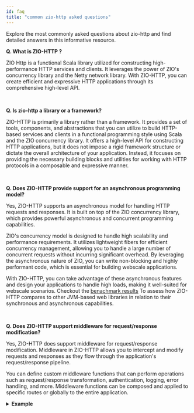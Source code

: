 ```yaml
---
id: faq
title: "common zio-http asked questions"
---
```


Explore the most commonly asked questions about zio-http and find detailed answers in this informative resource.


**Q. What is ZIO-HTTP ?**

ZIO Http is a functional Scala library utilized for constructing high-performance HTTP services and clients. It leverages the power of ZIO's concurrency library and the Netty network library. With ZIO-HTTP, you can create efficient and expressive HTTP applications through its comprehensive high-level API.

<br>


**Q. Is zio-http a library or a framework?**

ZIO-HTTP is primarily a library rather than a framework. It provides a set of tools, components, and abstractions that you can utilize to build HTTP-based services and clients in a functional programming style using Scala and the ZIO concurrency library. It offers a high-level API for constructing HTTP applications, but it does not impose a rigid framework structure or dictate the overall architecture of your application. Instead, it focuses on providing the necessary building blocks and utilities for working with HTTP protocols in a composable and expressive manner.

<br>

**Q. Does ZIO-HTTP provide support for an asynchronous programming model?**

Yes, ZIO-HTTP supports an asynchronous model for handling HTTP requests and responses. It is built on top of the ZIO concurrency library, which provides powerful asynchronous and concurrent programming capabilities.

ZIO's concurrency model is designed to handle high scalability and performance requirements. It utilizes lightweight fibers for efficient concurrency management, allowing you to handle a large number of concurrent requests without incurring significant overhead. By leveraging the asynchronous nature of ZIO, you can write non-blocking and highly performant code, which is essential for building webscale applications.

With ZIO-HTTP, you can take advantage of these asynchronous features and design your applications to handle high loads, making it well-suited for webscale scenarios. Checkout the [benachmark results](https://web-frameworks-benchmark.netlify.app/compare?f=zio-http)  To assess how ZIO-HTTP compares to other JVM-based web libraries in relation to their synchronous and asynchronous capabilities.


<br>

**Q. Does ZIO-HTTP support middleware for request/response modification?**

Yes, ZIO-HTTP does support middleware for request/response modification. Middleware in ZIO-HTTP allows you to intercept and modify requests and responses as they flow through the application's request/response pipeline.

You can define custom middleware functions that can perform operations such as request/response transformation, authentication, logging, error handling, and more. Middleware functions can be composed and applied to specific routes or globally to the entire application.


<details>
<summary><b>Example</b></summary>

```scala mdoc:silent:reset
package example

import java.util.concurrent.TimeUnit

import zio._

import zio.http._

object HelloWorldWithMiddlewares extends ZIOAppDefault {

  val app: HttpApp[Any, Nothing] = Http.collectZIO[Request] {
    // this will return result instantly
    case Method.GET -> Root / "text"         => ZIO.succeed(Response.text("Hello World!"))
    // this will return result after 5 seconds, so with 3 seconds timeout it will fail
    case Method.GET -> Root / "long-running" => ZIO.succeed(Response.text("Hello World!")).delay(5 seconds)
  }

  val serverTime: RequestHandlerMiddleware[Nothing, Any, Nothing, Any] = HttpAppMiddleware.patchZIO(_ =>
    for {
      currentMilliseconds <- Clock.currentTime(TimeUnit.MILLISECONDS)
      withHeader = Response.Patch.addHeader("X-Time", currentMilliseconds.toString)
    } yield withHeader,
  )
  val middlewares =
    // print debug info about request and response
    HttpAppMiddleware.debug ++
      // close connection if request takes more than 3 seconds
      HttpAppMiddleware.timeout(3 seconds) ++
      // add static header
      HttpAppMiddleware.addHeader("X-Environment", "Dev") ++
      // add dynamic header
      serverTime

  // Run it like any simple app
  val run = Server.serve((app @@ middlewares).withDefaultErrorResponse).provide(Server.default)
}
```
</details>  

